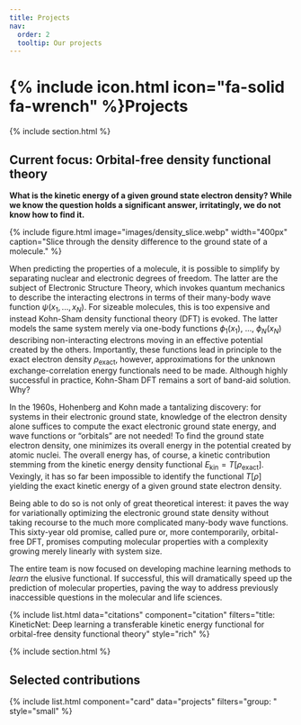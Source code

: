 ```yaml
---
title: Projects
nav:
  order: 2
  tooltip: Our projects
---
```


# {% include icon.html icon="fa-solid fa-wrench" %}Projects

{% include section.html %}

## Current focus: Orbital-free density functional theory

**What is the kinetic energy of a given ground state electron density? While we know the question holds a significant answer, irritatingly, we do not know how to find it.**

{%
  include figure.html
  image="images/density_slice.webp"
  width="400px"
  caption="Slice through the density difference to the ground state of a molecule."
%}

When predicting the properties of a molecule, it is possible to simplify by separating nuclear and electronic degrees of freedom. The latter are the subject of Electronic Structure Theory, which invokes quantum mechanics to describe the interacting electrons in terms of their many-body wave function $\psi(x_1, ..., x_N)$. For sizeable molecules, this is too expensive and instead Kohn-Sham density functional theory (DFT) is evoked. The latter models the same system merely via one-body functions $\phi_1 (x_1)$, ..., $\phi_N (x_N)$ describing non-interacting electrons moving in an effective potential created by the others. Importantly, these functions lead in principle to the exact electron density $\rho_\mathrm{exact}$, however, approximations for the unknown exchange-correlation energy functionals need to be made. Although highly successful in practice, Kohn-Sham DFT remains a sort of band-aid solution. Why? 


In the 1960s, Hohenberg and Kohn made a tantalizing discovery: for systems in their electronic ground state, knowledge of the electron density alone suffices to compute the exact electronic ground state energy, and wave functions or “orbitals” are not needed! To find the ground state electron density, one minimizes its overall energy in the potential created by atomic nuclei. The overall energy has, of course, a kinetic contribution stemming from the kinetic energy density functional $E_\mathrm{kin} = T[\rho_\mathrm{exact}]$. Vexingly, it has so far been impossible to identify the functional $T[\rho]$ yielding the exact kinetic energy of a given ground state electron density.

Being able to do so is not only of great theoretical interest: it paves the way for variationally optimizing the electronic ground state density without taking recourse to the much more complicated many-body wave functions. This sixty-year old promise, called pure or, more contemporarily, orbital-free DFT, promises computing molecular properties with a complexity growing merely linearly with system size.

The entire team is now focused on developing machine learning methods to *learn* the elusive functional. If successful, this will dramatically speed up the prediction of molecular properties, paving the way to address previously inaccessible questions in the molecular and life sciences. 

{% include list.html data="citations" component="citation" filters="title: KineticNet: Deep learning a transferable kinetic energy functional for orbital-free density functional theory" style="rich" %}


{% include section.html %}

## Selected contributions 

{% include list.html component="card" data="projects" filters="group: " style="small" %}
